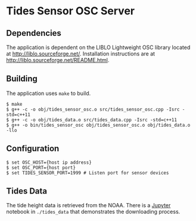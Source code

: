 # Tides Sensor OSC Server

## Dependencies

The application is dependent on the LIBLO Lightweight OSC library located at http://liblo.sourceforge.net/.  Installation instructions are at http://liblo.sourceforge.net/README.html.

## Building

The application uses ```make``` to build.  

```05:53:41 [~/Documents/development/git/tides-sensor-osc]$ make
$ make
$ g++ -c -o obj/tides_sensor_osc.o src/tides_sensor_osc.cpp -Isrc -std=c++11
$ g++ -c -o obj/tides_data.o src/tides_data.cpp -Isrc -std=c++11
$ g++ -o bin/tides_sensor_osc obj/tides_sensor_osc.o obj/tides_data.o -llo
```

## Configuration

```
$ set OSC_HOST={host ip address}
$ set OSC_PORT={host port}
$ set TIDES_SENSOR_PORT=1999 # Listen port for sensor devices
```

## Tides Data

The tide height data is retrieved from the NOAA.  There is a [Jupyter](http://jupyter.org/) notebook in ```./tides_data``` that demonstrates the downloading process.